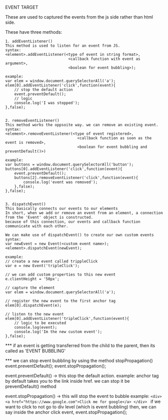 EVENT TARGET

These are used to captured the events from the js side rather than html side.

These have three methods:

    1. addEventListener()
    This method is used to listen for an event from JS.
    syntax:
    <element>.addEventListener(<type of event in string format>,
                                <callback function with event as argument>,
                                <boolean for event bubbling>);
                                
    example:
    var elem = window.document.querySelectorAll('a');
    elem[0].addEventListener('click',function(event){
        // stop the default action
        event.preventDefault();
        // logic
        console.log('I was stopped');
    },false);
    
    
    2. removeEventListener()
    This method works the oppsoite way. we can remove an existing event.
    syntax: 
    <element>.removeEventListener(<type of event registered>,
                                    <callback function as soon as the event is removed>,
                                    <boolean for event bubbling and preventDefault()>)
    
    example:
    var buttons = window.document.querySelectorAll('button');
    buttons[0].addEventListener('click',function(event){
        event.preventDefault();
        buttons[2].removeEventListener('click',function(event){
            console.log('event was removed');
        },false);
    },false);
    
    
    3. dispatchEvent()
    This basically connects our events to our elements
    In short, when we add or remove an event from an element, a connection from the 'Event' object is constructed.
    because of this connection, our events and callback function communicate with each other.
    
    We can make use of dispatchEvent() to create our own custom events
    syntax:
    var newEvent = new Event(<custom event name>);
    <element>.dispatchEvent(newEvent);
    
    example:
    // create a new event called trippleClick
    var e = new Event('tripleClick');
    
    // we can add custom properties to this new event
    e.clientHeight = '50px';
    
    // capture the element
    var elem = window.document.querySelectorAll('a');
    
    // register the new event to the first anchor tag
    elem[0].dispatchEvent(e);
    
    // listen to the new event
    elem[0].addEventListener('tripleClick',function(event){
        // logic to be executed
        console.log(event);
        console.log('Im the new custom event');
    },false);
    
    
    
    
*** if an event is getting transferred from the child to the parent, then its called as
    'EVENT BUBBLING'
    
    
*** we can stop event bubbling by using the method stopPropagation()
    event.preventDefault();
    event.stopPropagation();




event.preventDefault()  -> this stop the default action. 
                            example: 
                            anchor tag by default takes you to the link inside href. 
                            we can stop it be preventDefault() method
                            
                            
event.stopPropagation() -> this will stop the event to bubble
                            example:
                            `
                            <div>
                                <a href="https://www.google.com">Click me for google</a>
                            </div> 
                            `
                            if we want to click to not go to div level (which is event bubbling)
                            then, we can say inside the anchor click event, event.stopPropagation();
                            
                                 















    